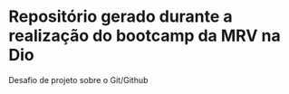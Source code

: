 # Repositório gerado durante a realização do bootcamp da MRV na Dio
Desafio de projeto sobre o Git/Github
